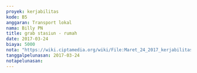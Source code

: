 ```yaml
---
proyek: kerjabilitas
kode: B5
anggaran: Transport lokal
nama: Billy PN
title: grab stasiun - rumah
date: 2017-03-24
biaya: 5000
nota: "https://wiki.ciptamedia.org/wiki/File:Maret_24_2017_kerjabilitas_B5_depok_rumah_anda.jpg"
tanggalpelunasan: 2017-03-24
notapelunasan:
---
```

